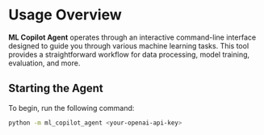 # Usage Overview

**ML Copilot Agent** operates through an interactive command-line interface designed to guide you through various machine learning tasks. This tool provides a straightforward workflow for data processing, model training, evaluation, and more.

## Starting the Agent

To begin, run the following command:

```bash
python -m ml_copilot_agent <your-openai-api-key>
